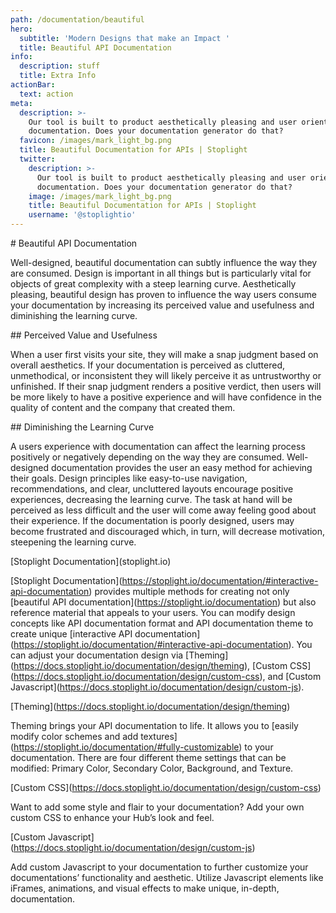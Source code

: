 ```yaml
---
path: /documentation/beautiful
hero:
  subtitle: 'Modern Designs that make an Impact '
  title: Beautiful API Documentation
info:
  description: stuff
  title: Extra Info
actionBar:
  text: action
meta:
  description: >-
    Our tool is built to product aesthetically pleasing and user oriented
    documentation. Does your documentation generator do that?
  favicon: /images/mark_light_bg.png
  title: Beautiful Documentation for APIs | Stoplight
  twitter:
    description: >-
      Our tool is built to product aesthetically pleasing and user oriented
      documentation. Does your documentation generator do that?
    image: /images/mark_light_bg.png
    title: Beautiful Documentation for APIs | Stoplight
    username: '@stoplightio'
---
```

\# Beautiful API Documentation



Well-designed, beautiful documentation can subtly influence the way they are consumed. Design is important in all things but is particularly vital for objects of great complexity with a steep learning curve.  Aesthetically pleasing, beautiful design has proven to influence the way users consume your documentation by increasing its perceived value and usefulness and diminishing the learning curve. 



\## Perceived Value and Usefulness 

When a user first visits your site, they will make a snap judgment based on overall aesthetics. If your documentation is perceived as cluttered, unmethodical, or inconsistent they will likely perceive it as untrustworthy or unfinished. If their snap judgment renders a positive verdict, then users will be more likely to have a positive experience and will have confidence in the quality of content and the company that created them. 



\## Diminishing the Learning Curve 

A users experience with documentation can affect the learning process positively or negatively depending on the way they are consumed. Well-designed documentation provides the user an easy method for achieving their goals. Design principles like easy-to-use navigation, recommendations, and clear, uncluttered layouts encourage positive experiences, decreasing the learning curve. The task at hand will be perceived as less difficult and the user will come away feeling good about their experience. If the documentation is poorly designed, users may become frustrated and discouraged which, in turn, will decrease motivation, steepening the learning curve. 



\[Stoplight Documentation](stoplight.io) 



\[Stoplight Documentation](https://stoplight.io/documentation/#interactive-api-documentation) provides multiple methods for creating not only \[beautiful API documentation](https://stoplight.io/documentation) but also reference material that appeals to your users. You can modify design concepts like API documentation format and API documentation theme to create unique \[interactive API documentation](https://stoplight.io/documentation/#interactive-api-documentation). You can adjust your documentation design via \[Theming](https://docs.stoplight.io/documentation/design/theming), \[Custom CSS](https://docs.stoplight.io/documentation/design/custom-css), and \[Custom Javascript](https://docs.stoplight.io/documentation/design/custom-js). 



\[Theming](https://docs.stoplight.io/documentation/design/theming) 

Theming brings your API documentation to life. It allows you to \[easily modify color schemes and add textures](https://stoplight.io/documentation/#fully-customizable) to your documentation. There are four different theme settings that can be modified: Primary Color, Secondary Color, Background, and Texture.



\[Custom CSS](https://docs.stoplight.io/documentation/design/custom-css)

Want to add some style and flair to your documentation? Add your own custom CSS to enhance your Hub’s look and feel. 



\[Custom Javascript](https://docs.stoplight.io/documentation/design/custom-js)

Add custom Javascript to your documentation to further customize your documentations’ functionality and aesthetic. Utilize Javascript elements like iFrames, animations, and visual effects to make unique, in-depth, documentation.
